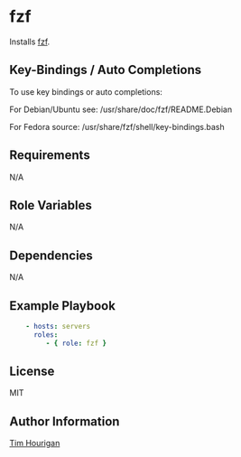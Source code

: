 # fzf

Installs [fzf](https://github.com/junegunn/fzf#installation).

## Key-Bindings / Auto Completions

To use key bindings or auto completions:

For Debian/Ubuntu see: /usr/share/doc/fzf/README.Debian

For Fedora source: /usr/share/fzf/shell/key-bindings.bash

## Requirements

N/A

## Role Variables

N/A

## Dependencies

N/A

## Example Playbook

```yaml
    - hosts: servers
      roles:
         - { role: fzf }
```

## License

MIT

## Author Information

[Tim Hourigan](https://github.com/timhourigan)
